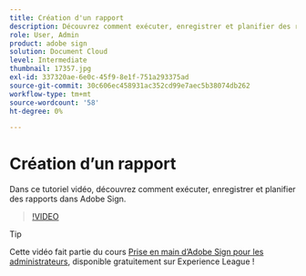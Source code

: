 ```yaml
---
title: Création d'un rapport
description: Découvrez comment exécuter, enregistrer et planifier des rapports dans Adobe Sign.
role: User, Admin
product: adobe sign
solution: Document Cloud
level: Intermediate
thumbnail: 17357.jpg
exl-id: 337320ae-6e0c-45f9-8e1f-751a293375ad
source-git-commit: 30c606ec458931ac352cd99e7aec5b38074db262
workflow-type: tm+mt
source-wordcount: '58'
ht-degree: 0%

---
```


# Création d’un rapport

Dans ce tutoriel vidéo, découvrez comment exécuter, enregistrer et planifier des rapports dans Adobe Sign.

>[!VIDEO](https://video.tv.adobe.com/v/17357?hidetitle=true)

>[!TIP]
>
>Cette vidéo fait partie du cours [Prise en main d’Adobe Sign pour les administrateurs](https://experienceleague.adobe.com/?recommended=Sign-A-1-2020.2), disponible gratuitement sur Experience League !
